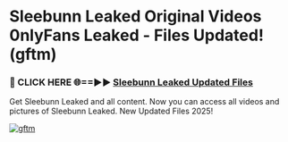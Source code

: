# Sleebunn Leaked Original Videos 0nlyFans Leaked - Files Updated! (gftm)

<h3>🔴 CLICK HERE 🌐==►► <a href="https://tinyurl.com/2jnfzry5" rel="nofollow">Sleebunn Leaked Updated Files</a></h3>

Get Sleebunn Leaked and all content. Now you can access all videos and pictures of Sleebunn Leaked. New Updated Files 2025!

[![gftm](https://i.imgur.com/GyGTBgg.gif)](https://tinyurl.com/2jnfzry5)
